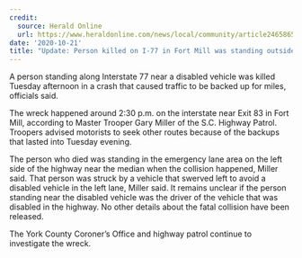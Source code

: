 ```yaml
---
credit:
  source: Herald Online
  url: https://www.heraldonline.com/news/local/community/article246586593.html
date: '2020-10-21'
title: "Update: Person killed on I-77 in Fort Mill was standing outside car, troopers say"
---
```

A person standing along Interstate 77 near a disabled vehicle was killed Tuesday afternoon in a crash that caused traffic to be backed up for miles, officials said.

The wreck happened around 2:30 p.m. on the interstate near Exit 83 in Fort Mill, according to Master Trooper Gary Miller of the S.C. Highway Patrol. Troopers advised motorists to seek other routes because of the backups that lasted into Tuesday evening.

The person who died was standing in the emergency lane area on the left side of the highway near the median when the collision happened, Miller said. That person was struck by a vehicle that swerved left to avoid a disabled vehicle in the left lane, Miller said.
It remains unclear if the person standing near the disabled vehicle was the driver of the vehicle that was disabled in the highway. No other details about the fatal collision have been released.

The York County Coroner’s Office and highway patrol continue to investigate the wreck.
